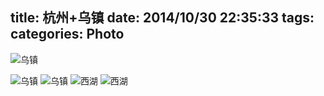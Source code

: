 title: 杭州+乌镇
date: 2014/10/30 22:35:33 
tags: 
categories: Photo
---

![乌镇](/img/wuzhen1.JPG)
<!--more-->
![乌镇](/img/wuzhen2.JPG)
![乌镇](/img/wuzhen3.JPG)
![西湖](/img/xihu.jpg)
![西湖](/img/xihu2.JPG)